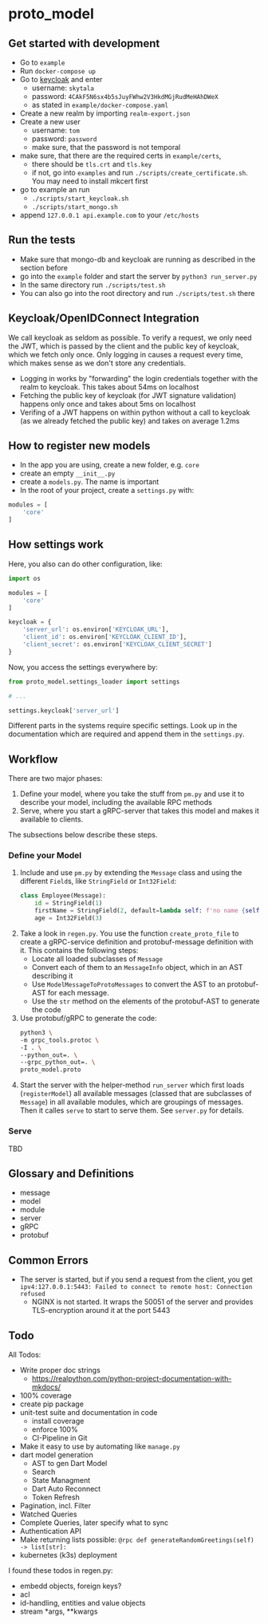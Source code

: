 proto_model
===========

## Get started with development

- Go to `example`
- Run `docker-compose up`
- Go to [keycloak](http://localhost:9000) and enter
    - username: `skytala`
    - password: `4CAkF5N6sx4b5sJuyFWhw2V3HkdMGjRudMeHAhDWeX`
    - as stated in `example/docker-compose.yaml`
- Create a new realm by importing `realm-export.json`
- Create a new user
    - username: `tom`
    - password: `password`
    - make sure, that the password is not temporal
- make sure, that there are the required certs in `example/certs`, 
    - there should be `tls.crt` and `tls.key`
    - if not, go into `examples` and run `./scripts/create_certificate.sh`. You may need to install mkcert first
- go to example an run
    - `./scripts/start_keycloak.sh`
    - `./scripts/start_mongo.sh`
- append `127.0.0.1 api.example.com` to your `/etc/hosts`

## Run the tests

- Make sure that mongo-db and keycloak are running as described in the section before
- go into the `example` folder and start the server by `python3 run_server.py`
- In the same directory run `./scripts/test.sh`
- You can also go into the root directory and run `./scripts/test.sh` there

## Keycloak/OpenIDConnect Integration

We call keycloak as seldom as possible. To verify a request, we only need the JWT, which is passed by the client and the public key of keycloak, which we fetch only once. Only logging in causes a request every time, which makes sense as we don't store any credentials.

- Logging in works by "forwarding" the login credentials together with the realm to keycloak. This takes about 54ms on localhost
- Fetching the public key of keycloak (for JWT signature validation) happens only once and takes about 5ms on localhost
- Verifing of a JWT happens on within python without a call to keycloak (as we already fetched the public key) and takes on average 1.2ms

## How to register new models

- In the app you are using, create a new folder, e.g. `core`
- create an empty `__init__.py`
- create a `models.py`. The name is important
- In the root of your project, create a `settings.py` with:

```python
modules = [
    'core'
]
```

## How settings work

Here, you also can do other configuration, like: 

```python
import os 

modules = [
    'core'
]

keycloak = {
    'server_url': os.environ['KEYCLOAK_URL'],
    'client_id': os.environ['KEYCLOAK_CLIENT_ID'],
    'client_secret': os.environ['KEYCLOAK_CLIENT_SECRET']
}
```

Now, you access the settings everywhere by:

```python
from proto_model.settings_loader import settings

# ...

settings.keycloak['server_url']
```

Different parts in the systems require specific settings. Look
up in the documentation which are required and append them in the 
`settings.py`.

## Workflow

There are two major phases:
1. Define your model, where you take the stuff from `pm.py` and use it to describe 
   your model, including the available RPC methods
2. Serve, where you start a gRPC-server that takes this model and makes it available
   to clients.

The subsections below describe these steps.

### Define your Model

1. Include and use `pm.py` by extending the `Message` class and using
   the different `Field`s, like `StringField` or `Int32Field`:
    ```python
    class Employee(Message):
        id = StringField(1)
        firstName = StringField(2, default=lambda self: f'no name {self.age}')
        age = Int32Field(3)
    ``` 
2. Take a look in `regen.py`. You use the function `create_proto_file` to 
   create a gRPC-service definition and protobuf-message definition with it.
   This contains the following steps:
   - Locate all loaded subclasses of `Message`
   - Convert each of them to an `MessageInfo` object, which in an AST describing it
   - Use `ModelMessageToProtoMessages` to convert the AST to an protobuf-AST for 
     each message.
   - Use the `str` method on the  elements of the protobuf-AST to generate the code
3. Use protobuf/gRPC to generate the code:
    ```bash
    python3 \
    -m grpc_tools.protoc \
    -I . \
    --python_out=. \
    --grpc_python_out=. \
    proto_model.proto
    ```
4. Start the server with the helper-method `run_server` which first loads (`registerModel`) all available messages (classed that are subclasses of `Message`) in all available modules, which are groupings of messages. Then it calles `serve` to start to serve them. See `server.py` for details.

### Serve

TBD


## Glossary and Definitions

- message
- model
- module 
- server
- gRPC
- protobuf


## Common Errors

- The server is started, but if you send a request from the client, you get `ipv4:127.0.0.1:5443: Failed to connect to remote host: Connection refused`
    - NGINX is not started. It wraps the 50051 of the server and provides TLS-encryption around it at the port 5443


## Todo





All Todos:
- Write proper doc strings
    - https://realpython.com/python-project-documentation-with-mkdocs/
- 100% coverage
- create pip package
- unit-test suite and documentation in code
    - install coverage
    - enforce 100%
    - CI-Pipeline in Git
- Make it easy to use by automating like `manage.py`
- dart model generation
    - AST to gen Dart Model
    - Search
    - State Managment
    - Dart Auto Reconnect
    - Token Refresh
- Pagination, incl. Filter
- Watched Queries
- Complete Queries, later specify what to sync
- Authentication API
- Make returning lists possible: `@rpc def generateRandomGreetings(self) -> list[str]:`
- kubernetes (k3s) deployment

I found these todos in regen.py:
- embedd objects, foreign keys?
- acl
- id-handling, entities and value objects
- stream *args, **kwargs